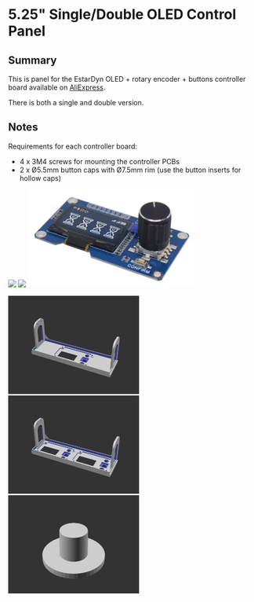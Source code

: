 # 5.25" Single/Double OLED Control Panel

## Summary

This is panel for the EstarDyn OLED + rotary encoder + buttons controller board available on [AliExpress](https://www.aliexpress.com/w/wholesale-Estardyn-1.3%2525252dinch-OLED-Module.html). 

There is both a single and double version.

## Notes

Requirements for each controller board:

* 4 x 3M4 screws for mounting the controller PCBs
* 2 x Ø5.5mm button caps with Ø7.5mm rim (use the button inserts for hollow caps)

<a href="front.jpg"><img src="front.jpg" style="height:200px;width:auto;" /></a>
<a href="back.jpg"><img src="back.jpg" style="height:200px;width:auto;" /></a>
<a href="estardyn-oled-thing.jpg"><img src="estardyn-oled-thing.jpg" alt="Photo of the Estardyn controller" style="height:200px;width:auto;" /></a>

<a href="single.png"><img src="single.png" style="height:200px;width:auto;" /></a>
<a href="double.png"><img src="double.png" style="height:200px;width:auto;" /></a>
<a href="button-insert.png"><img src="button-inserts.png" style="height:200px;width:auto;" /></a>
